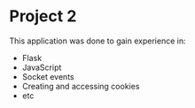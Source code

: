 # Project 2

This application was done to gain experience in:
- Flask
- JavaScript
- Socket events
- Creating and accessing cookies
- etc
